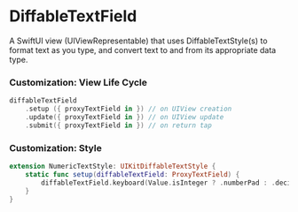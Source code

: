 # DiffableTextField

A SwiftUI view (UIViewRepresentable) that uses DiffableTextStyle(s) to format text as you type, and convert text to and from its appropriate data type.


### Customization: View Life Cycle

```swift
diffableTextField
    .setup ({ proxyTextField in }) // on UIView creation
    .update({ proxyTextField in }) // on UIView update
    .submit({ proxyTextField in }) // on return tap

```

### Customization: Style

```swift
extension NumericTextStyle: UIKitDiffableTextStyle {    
    static func setup(diffableTextField: ProxyTextField) {
        diffableTextField.keyboard(Value.isInteger ? .numberPad : .decimalPad)
    }
}
```
